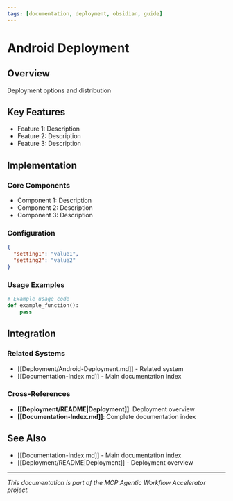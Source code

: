 ```yaml
---
tags: [documentation, deployment, obsidian, guide]
---
```

# Android Deployment

## Overview

Deployment options and distribution

## Key Features

- Feature 1: Description
- Feature 2: Description  
- Feature 3: Description

## Implementation

### Core Components

- Component 1: Description
- Component 2: Description
- Component 3: Description

### Configuration

```json
{
  "setting1": "value1",
  "setting2": "value2"
}
```

### Usage Examples

```python
# Example usage code
def example_function():
    pass
```

## Integration

### Related Systems

- [[Deployment/Android-Deployment.md]] - Related system
- [[Documentation-Index.md]] - Main documentation index

### Cross-References

- **[[Deployment/README|Deployment]]**: Deployment overview
- **[[Documentation-Index.md]]**: Complete documentation index

## See Also

- [[Documentation-Index.md]] - Main documentation index
- [[Deployment/README|Deployment]] - Deployment overview

---

*This documentation is part of the MCP Agentic Workflow Accelerator project.*
